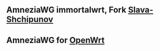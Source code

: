 AmneziaWG immortalwrt, Fork [Slava-Shchipunov](https://github.com/Slava-Shchipunov/awg-openwrt)
----------------------------------------------
AmneziaWG for [OpenWrt](https://github.com/samara1531/awg-openwrt/releases)
-----------------------
